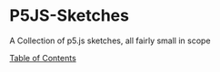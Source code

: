 # P5JS-Sketches
A Collection of p5.js sketches, all fairly small in scope

[Table of Contents](https://unoctium1.github.io/P5JS-Sketches/)
